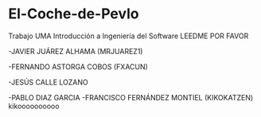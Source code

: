 # El-Coche-de-Pevlo
Trabajo UMA Introducción a Ingeniería del Software
 LEEDME POR FAVOR

-JAVIER JUÁREZ ALHAMA (MRJUAREZ1)

-FERNANDO ASTORGA COBOS (FXACUN)

-JESÚS CALLE LOZANO

-PABLO DIAZ GARCIA 
-FRANCISCO FERNÁNDEZ MONTIEL (KIKOKATZEN)
kikoooooooooo